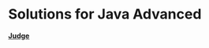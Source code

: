 # Solutions for Java Advanced

[**Judge**](https://judge.softuni.bg/Contests#!/List/ByCategory/174/Java-Advanced)
